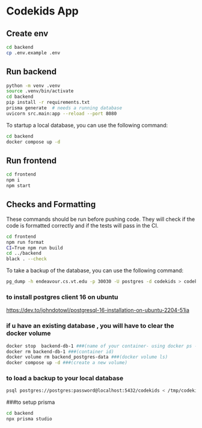 # Codekids App

## Create env

```bash
cd backend
cp .env.example .env
```

## Run backend

```bash
python -m venv .venv
source .venv/bin/activate
cd backend
pip install -r requirements.txt
prisma generate  # needs a running database
uvicorn src.main:app --reload --port 8080
```

To startup a local database, you can use the following command:

```bash
cd backend
docker compose up -d
```

## Run frontend

```bash
cd frontend
npm i
npm start
```

## Checks and Formatting

These commands should be run before pushing code. They will check if the code is formatted correctly and if the tests will pass in the CI.

```bash
cd frontend
npm run format
CI=True npm run build
cd ../backend
black . --check
```

To take a backup of the database, you can use the following command:

```bash
pg_dump -h endeavour.cs.vt.edu -p 30030 -U postgres -d codekids > codekids-db-$(date +%Y-%m-%d).bak
```
### to install postgres client 16 on ubuntu
https://dev.to/johndotowl/postgresql-16-installation-on-ubuntu-2204-51ia

### if u have an existing database , you will have to clear the docker volume
```bash
docker stop  backend-db-1 ###(name of your container- using docker ps -q)
docker rm backend-db-1 ###(container id)
docker volume rm backend_postgres-data ###(docker volume ls)
docker compose up -d ###(create a new volume)
```


### to load a backup to your local database
```bash
psql postgres://postgres:password@localhost:5432/codekids < /tmp/codekidsbackup.dump
```
<!-- https://opendsa-server.cs.vt.edu/ODSA/Books/Everything/html/BasicPointers2.html#what-does-it-mean-to-copy
 https://opendsa-server.cs.vt.edu/ODSA/Books/Everything/html/QueueLinked.html#id1 -->

 ###to setup prisma
 ```bash
 cd backend
 npx prisma studio
 
 ```
